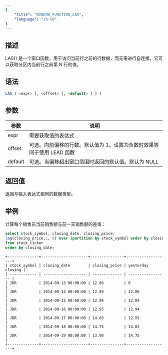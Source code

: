 ```yaml
---
{
    "title": "WINDOW_FUNCTION_LAG",
    "language": "zh-CN"
}
---
```


<!--  Licensed to the Apache Software Foundation (ASF) under one or more contributor license agreements.  See the NOTICE file distributed with this work for additional information regarding copyright ownership.  The ASF licenses this file to you under the Apache License, Version 2.0 (the "License"); you may not use this file except in compliance with the License.  You may obtain a copy of the License at

  http://www.apache.org/licenses/LICENSE-2.0

Unless required by applicable law or agreed to in writing, software distributed under the License is distributed on an "AS IS" BASIS, WITHOUT WARRANTIES OR CONDITIONS OF ANY KIND, either express or implied.  See the License for the specific language governing permissions and limitations under the License. -->

## 描述

LAG() 是一个窗口函数，用于访问当前行之前的行数据，而无需进行自连接。它可以获取分区内当前行之前第 N 行的值。

## 语法

```sql
LAG ( <expr> [, <offset> [, <default> ] ] )
```

## 参数
| 参数                | 说明                                                                   |
| ------------------- | ---------------------------------------------------------------------- |
| expr                | 需要获取值的表达式                                                     |
| offset              | 可选。向前偏移的行数。默认值为 1。设置为负数时效果等同于使用 LEAD 函数 |
| default             | 可选。当偏移超出窗口范围时返回的默认值。默认为 NULL                    |

## 返回值

返回与输入表达式相同的数据类型。

## 举例

计算每个销售员当前销售额与前一天销售额的差值：

```sql
select stock_symbol, closing_date, closing_price,    
lag(closing_price,1, 0) over (partition by stock_symbol order by closing_date) as "yesterday closing"   
from stock_ticker   
order by closing_date;
```

```text
+--------------+---------------------+---------------+-------------------+
| stock_symbol | closing_date        | closing_price | yesterday closing |
| ------------ | ------------------- | ------------- | ----------------- |
| JDR          | 2014-09-13 00:00:00 | 12.86         | 0                 |
| JDR          | 2014-09-14 00:00:00 | 12.89         | 12.86             |
| JDR          | 2014-09-15 00:00:00 | 12.94         | 12.89             |
| JDR          | 2014-09-16 00:00:00 | 12.55         | 12.94             |
| JDR          | 2014-09-17 00:00:00 | 14.03         | 12.55             |
| JDR          | 2014-09-18 00:00:00 | 14.75         | 14.03             |
| JDR          | 2014-09-19 00:00:00 | 13.98         | 14.75             |
+--------------+---------------------+---------------+-------------------+
```